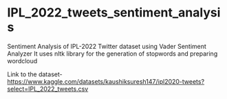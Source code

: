 # IPL_2022_tweets_sentiment_analysis
Sentiment Analysis of IPL-2022 Twitter dataset using Vader Sentiment Analyzer
It uses nltk library for the generation of stopwords and preparing wordcloud

Link to the dataset-https://www.kaggle.com/datasets/kaushiksuresh147/ipl2020-tweets?select=IPL_2022_tweets.csv
